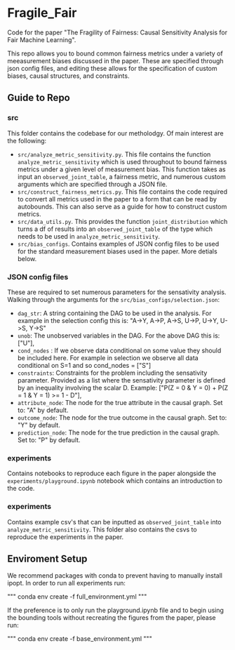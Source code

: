 # Fragile_Fair

Code for the paper "The Fragility of Fairness: Causal Sensitivity Analysis
for Fair Machine Learning". 

This repo allows you to bound common fairness metrics under a variety  of meeasurement biases discussed in the paper. These are specified through json config files, and editing these allows for the specification of custom biases, causal structures, and constraints.


## Guide to Repo

### src

This folder contains the codebase for our metholodgy. Of main interest are the following:

- `src/analyze_metric_sensitivity.py`. This file contains the function `analyze_metric_sensitivity` which is used throughout to bound fairness metrics under a given level of measurement bias. This function takes as input an `observed_joint_table`, a fairness metric, and numerous custom arguments which are specified through a JSON file.
- `src/construct_fairness_metrics.py`. This file contains the code required to convert all metrics used in the paper to a form that can be read by autobounds. This can also serve as a guide for how to construct custom metrics. 
- `src/data_utils.py`. This provides the function `joint_distribution` which turns a df of results into an `observed_joint_table` of the type which needs to be used in `analyze_metric_sensitivity`.
- `src/bias_configs`. Contains examples of JSON config files to be used for the standard measurement biases used in the paper. More detials below.

### JSON config files
These are required to set numerous parameters for the sensativity analysis. Walking through the arguments for the  `src/bias_configs/selection.json`:


- `dag_str`: A string containing the DAG to be used in the analysis. For example in the selection config this is:  "A->Y, A->P, A->S, U->P, U->Y, U->S, Y->S"
- `unob`: The unobserved variables in the DAG. For the above DAG this is:  ["U"],
- `cond_nodes` : If we observe data conditional on some value they should be included here. For example in selection we observe all data conditional on S=1 and so cond_nodes = ["S"]
- `constraints`: Constraints for the problem including the sensativity parameter. Provided as a list where the sensativity parameter is defined by an inequality involving the scalar D. Example: ["P(Z = 0 & Y = 0) + P(Z = 1 & Y = 1) >= 1 - D"],
- `attribute_node`: The node for the true attribute in the causal graph. Set to: "A" by default.
- `outcome_node`: The node for the true outcome in the causal graph. Set to: "Y" by default. 
- `prediction_node`: The node for the true prediction in the causal graph. Set to: "P" by default. 

### experiments
Contains notebooks to reproduce each figure in the paper alongside the `experiments/playground.ipynb` notebook which contains an introduction to the code. 

### experiments
Contains example csv's that can be inputted as `observed_joint_table` into `analyze_metric_sensitivity`. This folder also contains the csvs to reproduce the experiments in the paper. 

## Enviroment Setup 

We recommend packages with conda to prevent having to manually install ipopt. In order to run all experiments run:

"""
conda env create -f full_environment.yml
"""

If the preference is to only run the playground.ipynb file and to begin using the bounding tools without recreating the figures from the paper, please run:

"""
conda env create -f base_environment.yml
"""


